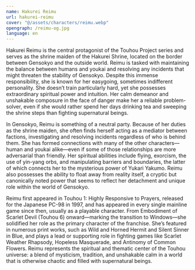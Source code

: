 ```yaml
---
name: Hakurei Reimu
url: hakurei-reimu
cover: "@/assets/characters/reimu.webp"
opengraph: /reimu-og.jpg
language: en
---
```


Hakurei Reimu is the central protagonist of the Touhou Project series and serves as the shrine maiden of the Hakurei Shrine, located on the border between Gensokyo and the outside world. Reimu is tasked with maintaining the balance between humans and youkai and resolving any incidents that might threaten the stability of Gensokyo. Despite this immense responsibility, she is known for her easygoing, sometimes indifferent personality. She doesn’t train particularly hard, yet she possesses extraordinary spiritual power and intuition. Her calm demeanor and unshakable composure in the face of danger make her a reliable problem-solver, even if she would rather spend her days drinking tea and sweeping the shrine steps than fighting supernatural beings.

In Gensokyo, Reimu is something of a neutral party. Because of her duties as the shrine maiden, she often finds herself acting as a mediator between factions, investigating and resolving incidents regardless of who is behind them. She has formed connections with many of the other characters—human and youkai alike—even if some of those relationships are more adversarial than friendly. Her spiritual abilities include flying, exorcism, the use of yin-yang orbs, and manipulating barriers and boundaries, the latter of which connects her to the mysterious power of Yukari Yakumo. Reimu also possesses the ability to float away from reality itself, a cryptic but canonically noted power that seems to reflect her detachment and unique role within the world of Gensokyo.

Reimu first appeared in Touhou 1: Highly Responsive to Prayers, released for the Japanese PC-98 in 1997, and has appeared in every single mainline game since then, usually as a playable character. From Embodiment of Scarlet Devil (Touhou 6) onward—marking the transition to Windows—she solidified her role as the primary character of the franchise. She’s featured in numerous print works, such as Wild and Horned Hermit and Silent Sinner in Blue, and plays a lead or supporting role in fighting games like Scarlet Weather Rhapsody, Hopeless Masquerade, and Antinomy of Common Flowers. Reimu represents the spiritual and thematic center of the Touhou universe: a blend of mysticism, tradition, and unshakable calm in a world that is otherwise chaotic and filled with supernatural beings.

